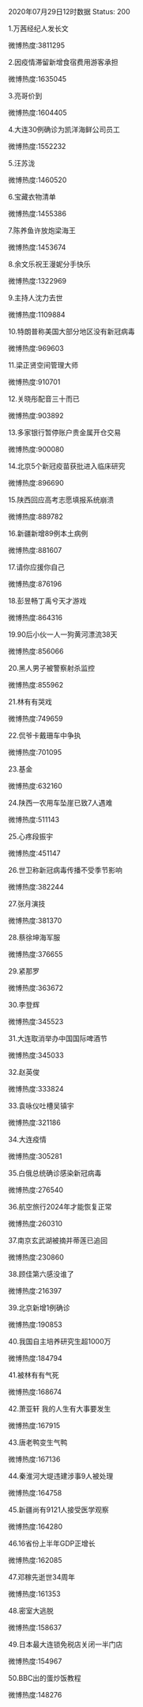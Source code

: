 2020年07月29日12时数据
Status: 200

1.万茜经纪人发长文

微博热度:3811295

2.因疫情滞留新增食宿费用游客承担

微博热度:1635045

3.亮哥价到

微博热度:1604405

4.大连30例确诊为凯洋海鲜公司员工

微博热度:1552232

5.汪苏泷

微博热度:1460520

6.宝藏衣物清单

微博热度:1455386

7.陈养鱼许放炮梁海王

微博热度:1453674

8.余文乐祝王漫妮分手快乐

微博热度:1322969

9.主持人沈力去世

微博热度:1109884

10.特朗普称美国大部分地区没有新冠病毒

微博热度:969603

11.梁正贤空间管理大师

微博热度:910701

12.关晓彤配音三十而已

微博热度:903892

13.多家银行暂停账户贵金属开仓交易

微博热度:900080

14.北京5个新冠疫苗获批进入临床研究

微博热度:896690

15.陕西回应高考志愿填报系统崩溃

微博热度:889782

16.新疆新增89例本土病例

微博热度:881607

17.请你应援你自己

微博热度:876196

18.彭昱畅丁禹兮天才游戏

微博热度:864316

19.90后小伙一人一狗黄河漂流38天

微博热度:856066

20.黑人男子被警察射杀监控

微博热度:855962

21.林有有哭戏

微博热度:749659

22.侃爷卡戴珊车中争执

微博热度:701095

23.基金

微博热度:632160

24.陕西一农用车坠崖已致7人遇难

微博热度:511143

25.心疼段振宇

微博热度:451147

26.世卫称新冠病毒传播不受季节影响

微博热度:382244

27.张月演技

微博热度:381370

28.蔡徐坤海军服

微博热度:376655

29.紧那罗

微博热度:363672

30.李登辉

微博热度:345523

31.大连取消举办中国国际啤酒节

微博热度:345033

32.赵英俊

微博热度:333824

33.袁咏仪吐槽吴镇宇

微博热度:321186

34.大连疫情

微博热度:305281

35.白俄总统确诊感染新冠病毒

微博热度:276540

36.航空旅行2024年才能恢复正常

微博热度:260310

37.南京玄武湖被摘并蒂莲已追回

微博热度:230860

38.顾佳第六感没谁了

微博热度:216397

39.北京新增1例确诊

微博热度:190853

40.我国自主培养研究生超1000万

微博热度:184794

41.被林有有气死

微博热度:168674

42.萧亚轩 我的人生有大事要发生

微博热度:167915

43.唐老鸭变生气鸭

微博热度:167136

44.秦淮河大堤违建涉事9人被处理

微博热度:164758

45.新疆尚有9121人接受医学观察

微博热度:164280

46.16省份上半年GDP正增长

微博热度:162085

47.邓稼先逝世34周年

微博热度:161353

48.密室大逃脱

微博热度:158637

49.日本最大连锁免税店关闭一半门店

微博热度:154967

50.BBC出的蛋炒饭教程

微博热度:148276

